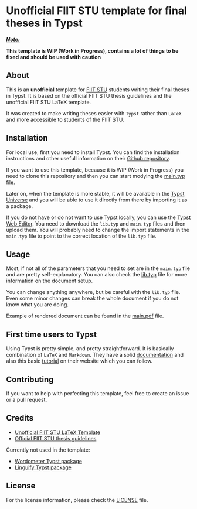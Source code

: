 # Unofficial FIIT STU template for final theses in Typst

<u>***Note:***</u>

**This template is WIP (Work in Progress), contains a lot of things to be fixed and should be used with caution**

## About

This is an **unofficial** template for [FIIT STU](https://www.fiit.stuba.sk/) students writing their final theses in Typst. It is based on the official FIIT STU thesis guidelines and the unofficial FIIT STU LaTeX template.

It was created to make writing theses easier with `Typst` rather than `LaTeX` and more accessible to students of the FIIT STU.

## Installation

For local use, first you need to install Typst. You can find the installation instructions and other usefull information on their [Github repository](https://github.com/typst/typst).

If you want to use this template, because it is WIP (Work in Progress) you need to clone this repository and then you can start modying the [main.typ](main.typ) file.

Later on, when the template is more stable, it will be available in the [Typst Universe](https://typst.app/universe/) and you will be able to use it directly from there by importing it as a package.

If you do not have or do not want to use Typst locally, you can use the [Typst Web Editor](https://typst.app/). You need to download the `lib.typ` and `main.typ` files and then upload them. You will probably need to change the import statements in the `main.typ` file to point to the correct location of the `lib.typ` file.

## Usage

Most, if not all of the parameters that you need to set are in the `main.typ` file and are pretty self-explanatory. You can also check the [lib.typ](./thesis-template/lib.typ) file for more information on the document setup.

You can change anything anywhere, but be careful with the `lib.typ` file. Even some minor changes can break the whole document if you do not know what you are doing.

Example of rendered document can be found in the [main.pdf](main.pdf) file.

## First time users to Typst

Using Typst is pretty simple, and pretty straightforward. It is basically combination of `LaTeX` and `Markdown`. They have a solid [documentation](https://typst.app/docs/reference/) and also this basic [tutorial](https://typst.app/docs/tutorial/) on their website which you can follow.

## Contributing

If you want to help with perfecting this template, feel free to create an issue or a pull request.

## Credits

- [Unofficial FIIT STU LaTeX Template](https://www.overleaf.com/latex/templates/stu-fiit-bachelor-thesis-template-slovak-university-of-technology/pppyykvvhqgq)
- [Official FIIT STU thesis guidelines](https://www.fiit.stuba.sk/buxus/docs/organizacia_studia/pokyny/ZP-clenenie-pokyny_2022.pdf)

Currently not used in the template:
- [Wordometer Typst package](https://typst.app/universe/package/wordometer/)
- [Linguify Typst package](https://typst.app/universe/package/linguify/)

## License
For the license information, please check the [LICENSE](LICENSE) file.
